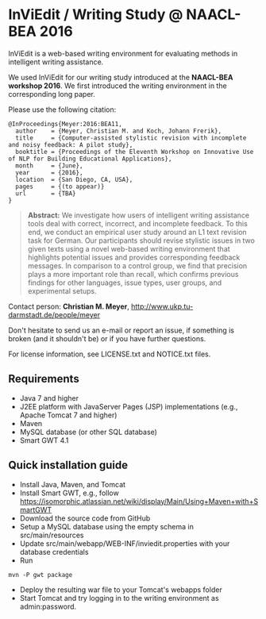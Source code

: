 # InViEdit / Writing Study @ NAACL-BEA 2016

InViEdit is a web-based writing environment for evaluating methods in intelligent writing assistance.

We used InViEdit for our writing study introduced at the **NAACL-BEA workshop 2016**. We first introduced the writing environment in the corresponding long paper. 

Please use the following citation:

```
@InProceedings{Meyer:2016:BEA11,
  author    = {Meyer, Christian M. and Koch, Johann Frerik},
  title     = {Computer-assisted stylistic revision with incomplete and noisy feedback: A pilot study},
  booktitle = {Proceedings of the Eleventh Workshop on Innovative Use of NLP for Building Educational Applications},
  month     = {June},
  year      = {2016},
  location  = {San Diego, CA, USA},
  pages     = {(to appear)}
  url       = {TBA}
}
```

> **Abstract:** We investigate how users of intelligent writing assistance tools deal with correct, incorrect, and incomplete feedback. To this end, we conduct an empirical user study around an L1 text revision task for German. Our participants should revise stylistic issues in two given texts using a novel web-based writing environment that highlights potential issues and provides corresponding feedback messages. In comparison to a control group, we find that precision plays a more important role than recall, which confirms previous findings for other languages, issue types, user groups, and experimental setups.


Contact person: **Christian M. Meyer**, http://www.ukp.tu-darmstadt.de/people/meyer

Don't hesitate to send us an e-mail or report an issue, if something is broken (and it shouldn't be) or if you have further questions.

For license information, see LICENSE.txt and NOTICE.txt files.

## Requirements

* Java 7 and higher
* J2EE platform with JavaServer Pages (JSP) implementations (e.g., Apache Tomcat 7 and higher)
* Maven
* MySQL database (or other SQL database)
* Smart GWT 4.1

## Quick installation guide

* Install Java, Maven, and Tomcat
* Install Smart GWT, e.g., follow https://isomorphic.atlassian.net/wiki/display/Main/Using+Maven+with+SmartGWT
* Download the source code from GitHub
* Setup a MySQL database using the empty schema in src/main/resources
* Update src/main/webapp/WEB-INF/inviedit.properties with your database credentials
* Run 
```
mvn -P gwt package
```
* Deploy the resulting war file to your Tomcat's webapps folder
* Start Tomcat and try logging in to the writing environment as admin:password.

